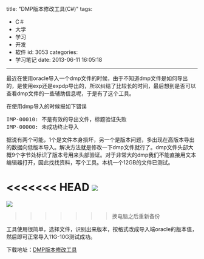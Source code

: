 title: "DMP版本修改工具(C#)"
tags:
  - C＃
  - 大学
  - 学习
  - 开发
  - 软件
id: 3053
categories:
  - 学习笔记
date: 2013-06-11 16:05:18
---

最近在使用oracle导入一个dmp文件的时候，由于不知道dmp文件是如何导出的，是使用exp还是expdp导出的，所以纠结了比较长的时间，最后想到是否可以查看dmp文件的一些辅助信息呢，于是有了这个工具。

在使用dmp导入的时候报如下错误
<pre class="lang:default decode:true">IMP-00010: 不是有效的导出文件，标题验证失败
IMP-00000: 未成功终止导入</pre>
据说有两个可能，1个是文件本身损坏，另一个是版本问题，多出现在高版本导出的数据向低版本导入。解决方法就是修改一下dmp文件就行了。dmp文件头部大概9个字节处标识了版本号用来头部验证。对于非常大的dmp我们不能直接用文本编辑器打开，因此找找资料，写个工具。本机一个12GB的文件已测试。

<<<<<<< HEAD
[![]({{BASE_PATH}}/images/71a2a354a4dd2867eb60f08548a9da16870e4949.png)](http://leaverimage.b0.upaiyun.com/37341_o.png)
=======
[![](/images/71a2a354a4dd2867eb60f08548a9da16870e4949.png)](http://leaverimage.b0.upaiyun.com/37341_o.png)
>>>>>>> 换电脑之后重新备份

工具使用很简单，选择文件，识别出来版本，按格式改成导入端oracle的版本值，然后即可正常导入11G-10G测试成功。

下载地址：[DMP版本修改工具](http://pan.baidu.com/share/link?shareid=2717736101&amp;uk=1493685990)

&nbsp;